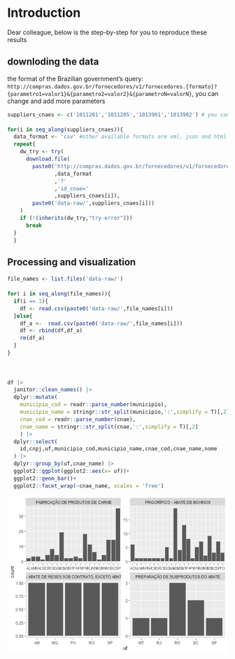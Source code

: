 
# **Introduction**

Dear colleague, below is the step-by-step for you to reproduce these
results

## **downloding the data**

the format of the Brazilian government’s query:
`http://compras.dados.gov.br/fornecedores/v1/fornecedores.{formato}?{parametro1=valor1}&{parametro2=valor2}&{parametroN=valorN}`,
you can change and add more parameters

``` r
suppliers_cnaes <- c('1011201','1011205','1013901','1013902') # you can changes this suppliers if you want

for(i in seq_along(suppliers_cnaes)){
  data_format <- 'csv' #other available formats are xml, json and html
  repeat{
    dw_try <- try(
      download.file(
        paste0('http://compras.dados.gov.br/fornecedores/v1/fornecedores.'
               ,data_format
               ,'?'
               ,'id_cnae='
               ,suppliers_cnaes[i]),
        paste0('data-raw/',suppliers_cnaes[i]))
    )
    if (!(inherits(dw_try,"try-error"))) 
      break
  }
  }
```

## **Processing and visualization**

``` r
file_names <- list.files('data-raw/')

for( i in seq_along(file_names)){
  if(i == 1){
    df <- read.csv(paste0('data-raw/',file_names[i]))
  }else{
    df_a <-  read.csv(paste0('data-raw/',file_names[i]))
    df <- rbind(df,df_a)
    rm(df_a)
  }
}



df |> 
  janitor::clean_names() |> 
  dplyr::mutate(
    municipio_cod = readr::parse_number(municipio),
    municipio_name = stringr::str_split(municipio,':',simplify = T)[,2],
    cnae_cod = readr::parse_number(cnae),
    cnae_name = stringr::str_split(cnae,':',simplify = T)[,2]
    ) |> 
  dplyr::select(
    id,cnpj,uf,municipio_cod,municipio_name,cnae_cod,cnae_name,nome
  ) |> 
  dplyr::group_by(uf,cnae_name) |> 
  ggplot2::ggplot(ggplot2::aes(x= uf))+
  ggplot2::geom_bar()+
  ggplot2::facet_wrap(~cnae_name, scales = 'free')
```

![](README_files/figure-gfm/unnamed-chunk-2-1.png)<!-- -->
